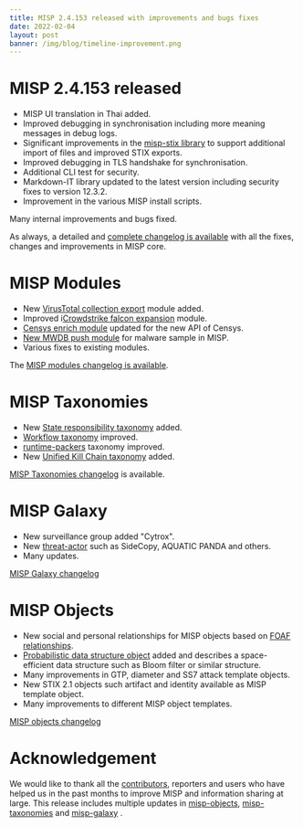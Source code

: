 ```yaml
---
title: MISP 2.4.153 released with improvements and bugs fixes
date: 2022-02-04
layout: post
banner: /img/blog/timeline-improvement.png
---
```


# MISP 2.4.153 released

- MISP UI translation in Thai added.
- Improved debugging in synchronisation including more meaning messages in debug logs.
- Significant improvements in the [misp-stix library](https://github.com/MISP/misp-stix) to support additional import of files and improved STIX exports.
- Improved debugging in TLS handshake for synchronisation.
- Additional CLI test for security.
- Markdown-IT library updated to the latest version including security fixes to version 12.3.2.
- Improvement in the various MISP install scripts.

Many internal improvements and bugs fixed.

As always, a detailed and [complete changelog is available](/Changelog.txt) with all the fixes, changes and improvements in MISP core.

# MISP Modules

- New [VirusTotal collection export](https://misp.github.io/misp-modules/export_mod/#virustotal_collections) module added.
- Improved i[Crowdstrike falcon expansion](https://misp.github.io/misp-modules/expansion/#crowdstrike_falcon) module.
- [Censys enrich module](https://misp.github.io/misp-modules/expansion/#censys_enrich) updated for the new API of Censys.
- [New MWDB push module](https://misp.github.io/misp-modules/expansion/#mwdb) for malware sample in MISP.
- Various fixes to existing modules.

The [MISP modules changelog is available](/Changelog-misp-modules.txt).

# MISP Taxonomies

- New [State responsibility taxonomy](https://www.misp-project.org/taxonomies.html#_state_responsibility) added.
- [Workflow taxonomy](https://www.misp-project.org/taxonomies.html#_workflow) improved.
- [runtime-packers](https://www.misp-project.org/taxonomies.html#_runtime_packer) taxonomy improved.
- New [Unified Kill Chain taxonomy](https://www.misp-project.org/taxonomies.html#_unified_kill_chain) added.

[MISP Taxonomies changelog](/Changelog-misp-taxonomies.txt) is available.

# MISP Galaxy

- New surveillance group added "Cytrox".
- New [threat-actor](https://www.misp-project.org/galaxy.html#_threat_actor) such as SideCopy, AQUATIC PANDA and others.
- Many updates.

[MISP Galaxy changelog](/Changelog-misp-galaxy.txt)

# MISP Objects

- New social and personal relationships for MISP objects based on [FOAF relationships](https://www.perceive.net/schemas/20020722/relationship/).
- [Probabilistic data structure object](https://www.misp-project.org/objects.html#_probabilistic_data_structure) added and describes a space-efficient data structure such as Bloom filter or similar structure.
- Many improvements in GTP, diameter and SS7 attack template objects.
- New STIX 2.1 objects such artifact and identity available as MISP template object.
- Many improvements to different MISP object templates.

[MISP objects changelog](/Changelog-misp-objects.txt)

# Acknowledgement

We would like to thank all the [contributors](/contributors), reporters and users who have helped us in the past months to improve MISP and information sharing at large. This release includes multiple updates in [misp-objects](/objects.html), [misp-taxonomies](/taxonomies.html) and [misp-galaxy](/galaxy.html)
.


